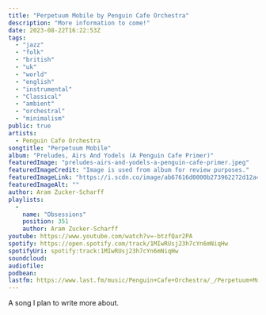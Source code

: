```yaml
---
title: "Perpetuum Mobile by Penguin Cafe Orchestra"
description: "More information to come!"
date: 2023-08-22T16:22:53Z
tags:
  - "jazz"
  - "folk"
  - "british"
  - "uk"
  - "world"
  - "english"
  - "instrumental"
  - "Classical"
  - "ambient"
  - "orchestral"
  - "minimalism"
public: true
artists:
  - Penguin Cafe Orchestra
songtitle: "Perpetuum Mobile"
album: "Preludes, Airs And Yodels (A Penguin Cafe Primer)"
featuredImage: "preludes-airs-and-yodels-a-penguin-cafe-primer.jpeg"
featuredImageCredit: "Image is used from album for review purposes."
featuredImageLink: "https://i.scdn.co/image/ab67616d0000b273962272d12a4fb134f7aa822f"
featuredImageAlt: ""
author: Aram Zucker-Scharff
playlists:
  -
    name: "Obsessions"
    position: 351
    author: Aram Zucker-Scharff
youtube: https://www.youtube.com/watch?v=-btzfQar2PA
spotify: https://open.spotify.com/track/1MIwRUsj23h7cYn6mNiqHw
spotifyUri: spotify:track:1MIwRUsj23h7cYn6mNiqHw
soundcloud:
audiofile:
podbean:
lastfm: https://www.last.fm/music/Penguin+Cafe+Orchestra/_/Perpetuum+Mobile
---
```


A song I plan to write more about.
		